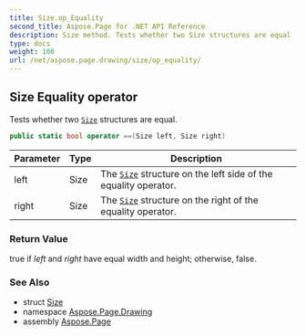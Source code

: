 ```yaml
---
title: Size.op_Equality
second_title: Aspose.Page for .NET API Reference
description: Size method. Tests whether two Size structures are equal
type: docs
weight: 100
url: /net/aspose.page.drawing/size/op_equality/
---
```

## Size Equality operator

Tests whether two [`Size`](../) structures are equal.

```csharp
public static bool operator ==(Size left, Size right)
```

| Parameter | Type | Description |
| --- | --- | --- |
| left | Size | The [`Size`](../) structure on the left side of the equality operator. |
| right | Size | The [`Size`](../) structure on the right of the equality operator. |

### Return Value

true if *left* and *right* have equal width and height; otherwise, false.

### See Also

* struct [Size](../)
* namespace [Aspose.Page.Drawing](../../size/)
* assembly [Aspose.Page](../../../)


